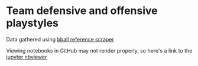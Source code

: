 # Team defensive and offensive playstyles

Data gathered using [bball reference scraper](https://github.com/vishaalagartha/basketball_reference_scraper)

Viewing notebooks in GitHub may not render properly, so here's a link to the [jupyter nbviewer](https://github.com/vishaalagartha/basketball_reference_scraper)
